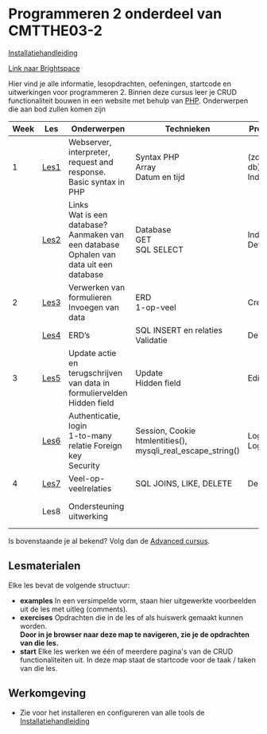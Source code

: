 # Programmeren 2 onderdeel van CMTTHE03-2

[Installatiehandleiding](./Installatie)

[Link naar Brightspace](https://brightspace.hr.nl/d2l/le/lessons/138307/units/542383)

Hier vind je alle informatie, lesopdrachten, oefeningen, startcode en uitwerkingen voor programmeren 2.
Binnen deze cursus leer je CRUD functionaliteit bouwen in een website met behulp van [PHP](https://www.php.net/).
Onderwerpen die aan bod zullen komen zijn

| Week | Les            | Onderwerpen                                                                                     | Technieken                                                     | Producten                | Deadline                               | 
|------|----------------|-------------------------------------------------------------------------------------------------|----------------------------------------------------------------|--------------------------|----------------------------------------|
| 1    | [Les1](./les1) | Webserver, interpreter, request and response.<br> Basic syntax in PHP                           | Syntax PHP<br>Array<br>Datum en tijd                           | (zonder db)<br>Index.php |                                        |
|      | [Les2](./les2) | Links<br>Wat is een database?<br>Aanmaken van een database<br>Ophalen van data uit een database | Database<br>GET<br>SQL SELECT                                  | Index.php<br>Details.php |                                        |
| 2    | [Les3](./les3) | Verwerken van formulieren<br>Invoegen van data                                                  | ERD<br>1-op-veel                                               | Create.php               |                                        |
|      | [Les4](./les4) | ERD’s<br>                                                                                       | SQL INSERT en relaties<br>Validatie                            | Delete.php               |                                        |
| 3    | [Les5](./les5) | Update actie en terugschrijven van data in formuliervelden<br>Hidden field                      | Update<br>Hidden field                                         | Edit.php                 |                                        |
|      | [Les6](./les6) | Authenticatie, login<br>1-to-many relatie Foreign key<br>Security                               | Session, Cookie<br>htmlentities(), mysqli_real_escape_string() | Login.php<br>Logout.php  | Zelfevaluatie beoordelingsmodel        |
| 4    | [Les7](./les7) | Veel-op-veelrelaties                                                                            | SQL JOINS, LIKE, DELETE                                        | Delete.php               |                                        |
|      | Les8           | Ondersteuning uitwerking                                                                        |                                                                |                          | Zondag 17:00<br>Screencast eindproduct |

Is bovenstaande je al bekend? Volg dan de [Advanced cursus](advanced).

## Lesmaterialen

Elke les bevat de volgende structuur:

- **examples**
  In een versimpelde vorm, staan hier uitgewerkte voorbeelden uit de les met uitleg (comments).
- **exercises**
  Opdrachten die in de les of als huiswerk gemaakt kunnen worden.<br>
  **Door in je browser naar deze map te navigeren, zie je de opdrachten van die les.**
- **start**
  Elke les werken we één of meerdere pagina's van de CRUD functionaliteiten uit. In deze map staat de startcode voor de taak / taken van die les.

## Werkomgeving

- Zie voor het installeren en configureren van alle tools de [Installatiehandleiding](./Installatie)
